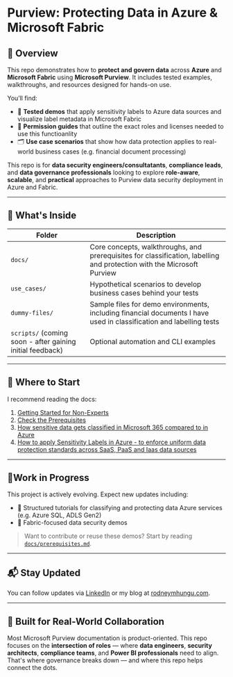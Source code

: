 # Purview: Protecting Data in Azure & Microsoft Fabric

## 🧭 Overview

This repo demonstrates how to **protect and govern data** across **Azure** and **Microsoft Fabric** using **Microsoft Purview**. It includes tested examples, walkthroughs, and resources designed for hands-on use.

You’ll find:

- 🧪 **Tested demos** that apply sensitivity labels to Azure data sources and visualize label metadata in Microsoft Fabric
- 🔐 **Permission guides** that outline the exact roles and licenses needed to use this functioanlity
- 🗂️ **Use case scenarios** that show how data protection applies to real-world business cases (e.g. financial document processing)

This repo is for **data security engineers/consultatants**, **compliance leads**, and **data governance professionals** looking to explore **role-aware**, **scalable**, and **practical** approaches to Purview data security deployment in Azure and Fabric.

---

## 📁 What's Inside

| Folder | Description |
|--------|-------------|
| `docs/` | Core concepts, walkthroughs, and prerequisites for classification, labelling and protection with the Microsoft Purview|
| `use_cases/` | Hypothetical scenarios to develop business cases behind your tests |
| `dummy-files/` | Sample files for demo environments, including financial documents I have used in classification and labelling tests |
| `scripts/` (coming soon - after gaining initial feedback) | Optional automation and CLI examples |

---

## 🚀 Where to Start

I recommend reading the docs:

1. [Getting Started for Non-Experts](purview-protect-azure-fabric/docs/getting-started-for-non-experts.md)  
2. [Check the Prerequisites](purview-protect-azure-fabric/docs/Prerequisites.md)  
3. [How sensitive data gets classified in Microsoft 365 compared to in Azure](purview-protect-azure-fabric/docs/classification-engines.md)
4. [How to apply Sensitivity Labels in Azure - to enforce uniform data protection standards across SaaS, PaaS and Iaas data sources](purview-protect-azure-fabric/docs/apply-purview-labels.md)

---

## 🚦Work in Progress

This project is actively evolving. Expect new updates including:

- 🧱 Structured tutorials for classifying and protecting data Azure services (e.g. Azure SQL, ADLS Gen2)
- 🧩 Fabric-focused data security demos 

> Want to contribute or reuse these demos? Start by reading [`docs/prerequisites.md`](docs/prerequisites.md).

---

## 📬 Stay Updated

You can follow updates via [LinkedIn](https://www.linkedin.com/in/rodneymhungu/) or my blog at [rodneymhungu.com](https://rodneymhungu.com).

---

## 🤝 Built for Real-World Collaboration

Most Microsoft Purview documentation is product-oriented. This repo focuses on the **intersection of roles** — where **data engineers**, **security architects**, **compliance teams**, and **Power BI professionals** need to align. That's where governance breaks down — and where this repo helps connect the dots.

